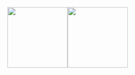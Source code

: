 <img align="" height="137px" src="https://github-readme-stats.vercel.app/api?username=Lucid1ty&hide_title=true&hide_border=true&show_icons=true&include_all_commits=true&line_height=21&bg_color=0,EC6C6C,FFD479,FFFC79,73FA79&theme=graywhite&" /><img align="" height="137px" src="https://github-readme-stats.vercel.app/api/top-langs/?username=Lucid1ty&hide_title=true&hide_border=true&layout=compact&bg_color=0,73FA79,73FDFF,D783FF&theme=graywhite" />

